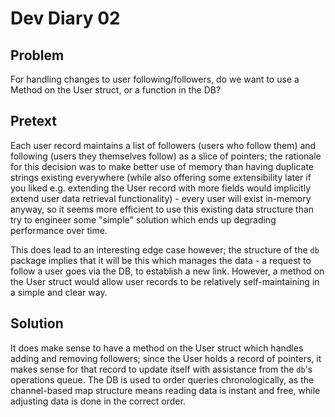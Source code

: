 # Dev Diary 02

## Problem

For handling changes to user following/followers, do we want to use a Method on the User struct, or a function in the DB?

## Pretext

Each user record maintains a list of followers (users who follow them) and following (users they themselves follow) as a slice of pointers; the rationale for this decision was to make better use of memory than having duplicate strings existing everywhere (while also offering some extensibility later if you liked e.g. extending the User record with more fields would implicitly extend user data retrieval functionality) - every user will exist in-memory anyway, so it seems more efficient to use this existing  data structure than try to engineer some "simple" solution which ends up degrading performance over time.

This does lead to an interesting edge case however; the structure of the `db` package implies that it will be this which manages the data - a request to follow a user goes via the DB, to establish a new link. However, a method on the User struct would allow user records to be relatively self-maintaining in a simple and clear way.

## Solution

It does make sense to have a method on the User struct which handles adding and removing followers; since the User holds a record of pointers, it makes sense for that record to update itself with assistance from the `db`'s operations queue. The DB is used to order queries chronologically, as the channel-based map structure means reading data is instant and free, while adjusting data is done in the correct order.